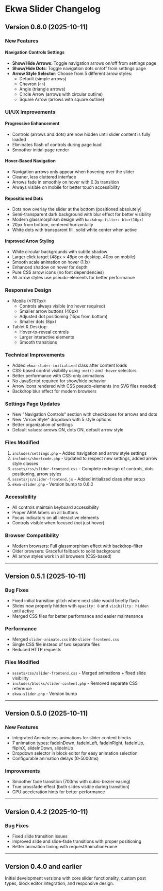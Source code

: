 # Ekwa Slider Changelog

## Version 0.6.0 (2025-10-11)

### New Features

#### Navigation Controls Settings
- **Show/Hide Arrows**: Toggle navigation arrows on/off from settings page
- **Show/Hide Dots**: Toggle navigation dots on/off from settings page
- **Arrow Style Selector**: Choose from 5 different arrow styles:
  - Default (simple arrows)
  - Chevron (‹ ›)
  - Angle (triangle arrows)
  - Circle Arrow (arrows with circular outline)
  - Square Arrow (arrows with square outline)

### UI/UX Improvements

#### Progressive Enhancement
- Controls (arrows and dots) are now hidden until slider content is fully loaded
- Eliminates flash of controls during page load
- Smoother initial page render

#### Hover-Based Navigation
- Navigation arrows only appear when hovering over the slider
- Cleaner, less cluttered interface
- Arrows fade in smoothly on hover with 0.3s transition
- Always visible on mobile for better touch accessibility

#### Repositioned Dots
- Dots now overlay the slider at the bottom (positioned absolutely)
- Semi-transparent dark background with blur effect for better visibility
- Modern glassmorphism design with `backdrop-filter: blur(10px)`
- 20px from bottom, centered horizontally
- White dots with transparent fill, solid white center when active

#### Improved Arrow Styling
- White circular backgrounds with subtle shadow
- Larger click target (48px × 48px on desktop, 40px on mobile)
- Smooth scale animation on hover (1.1x)
- Enhanced shadow on hover for depth
- Pure CSS arrow icons (no font dependencies)
- All arrow styles use pseudo-elements for better performance

### Responsive Design
- Mobile (≤767px):
  - Controls always visible (no hover required)
  - Smaller arrow buttons (40px)
  - Adjusted dot positioning (15px from bottom)
  - Smaller dots (8px)
- Tablet & Desktop:
  - Hover-to-reveal controls
  - Larger interactive elements
  - Smooth transitions

### Technical Improvements
- Added `ekwa-slider-initialized` class after content loads
- CSS-based control visibility using `:not()` and `:hover` selectors
- Better performance with CSS-only animations
- No JavaScript required for show/hide behavior
- Arrow icons rendered with CSS pseudo-elements (no SVG files needed)
- Backdrop blur effect for modern browsers

### Settings Page Updates
- New "Navigation Controls" section with checkboxes for arrows and dots
- New "Arrow Style" dropdown with 5 style options
- Better organization of settings
- Default values: arrows ON, dots ON, default arrow style

### Files Modified
1. `includes/settings.php` - Added navigation and arrow style settings
2. `includes/shortcode.php` - Updated to respect new settings, added arrow style classes
3. `assets/css/slider-frontend.css` - Complete redesign of controls, dots positioning, arrow styles
4. `assets/js/slider-frontend.js` - Added initialized class after setup
5. `ekwa-slider.php` - Version bump to 0.6.0

### Accessibility
- All controls maintain keyboard accessibility
- Proper ARIA labels on all buttons
- Focus indicators on all interactive elements
- Controls visible when focused (not just hover)

### Browser Compatibility
- Modern browsers: Full glassmorphism effect with backdrop-filter
- Older browsers: Graceful fallback to solid background
- All arrow styles work in all browsers (CSS-based)

---

## Version 0.5.1 (2025-10-11)

### Bug Fixes
- Fixed initial transition glitch where next slide would briefly flash
- Slides now properly hidden with `opacity: 0` and `visibility: hidden` until active
- Merged CSS files for better performance and easier maintenance

### Performance
- Merged `slider-animate.css` into `slider-frontend.css`
- Single CSS file instead of two separate files
- Reduced HTTP requests

### Files Modified
- `assets/css/slider-frontend.css` - Merged animations + fixed slide visibility
- `includes/blocks/slider-content.php` - Removed separate CSS reference
- `ekwa-slider.php` - Version bump

---

## Version 0.5.0 (2025-10-11)

### New Features
- Integrated Animate.css animations for slider content blocks
- 7 animation types: fadeInDown, fadeInLeft, fadeInRight, fadeInUp, flipInX, slideInDown, slideInUp
- Dropdown selector in block editor for easy animation selection
- Configurable animation delays (0-5000ms)

### Improvements
- Smoother fade transition (700ms with cubic-bezier easing)
- True crossfade effect (both slides visible during transition)
- GPU acceleration hints for better performance

---

## Version 0.4.2 (2025-10-11)

### Bug Fixes
- Fixed slide transition issues
- Improved slide and slide-fade transitions with proper positioning
- Better animation timing with requestAnimationFrame

---

## Version 0.4.0 and earlier

Initial development versions with core slider functionality, custom post types, block editor integration, and responsive design.
